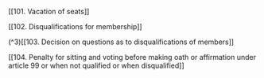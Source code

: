 [[101. Vacation of seats]]

[[102. Disqualifications for membership]] 

(^3)[[103. Decision on questions as to disqualifications of members]]

[[104. Penalty for sitting and voting before making oath or affirmation under article 99 or when not qualified or when disqualified]]
